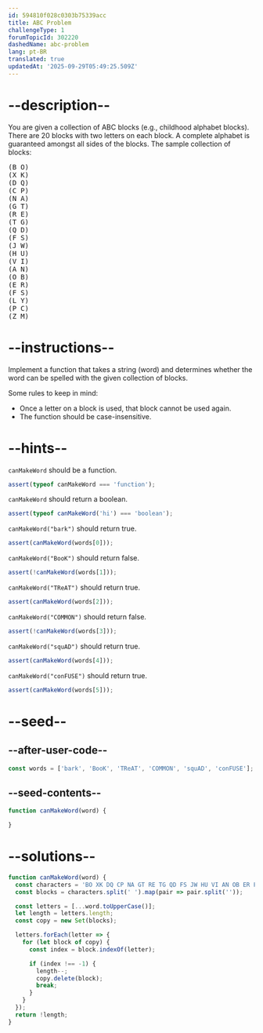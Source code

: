 ```yaml
---
id: 594810f028c0303b75339acc
title: ABC Problem
challengeType: 1
forumTopicId: 302220
dashedName: abc-problem
lang: pt-BR
translated: true
updatedAt: '2025-09-29T05:49:25.509Z'
---
```


# --description--

You are given a collection of ABC blocks (e.g., childhood alphabet blocks). There are 20 blocks with two letters on each block. A complete alphabet is guaranteed amongst all sides of the blocks. The sample collection of blocks:

<pre>(B O)
(X K)
(D Q)
(C P)
(N A)
(G T)
(R E)
(T G)
(Q D)
(F S)
(J W)
(H U)
(V I)
(A N)
(O B)
(E R)
(F S)
(L Y)
(P C)
(Z M)
</pre>

# --instructions--

Implement a function that takes a string (word) and determines whether the word can be spelled with the given collection of blocks.

Some rules to keep in mind:

<ul>
  <li>Once a letter on a block is used, that block cannot be used again.</li>
  <li>The function should be case-insensitive.</li>
</ul>

# --hints--

`canMakeWord` should be a function.

```js
assert(typeof canMakeWord === 'function');
```

`canMakeWord` should return a boolean.

```js
assert(typeof canMakeWord('hi') === 'boolean');
```

`canMakeWord("bark")` should return true.

```js
assert(canMakeWord(words[0]));
```

`canMakeWord("BooK")` should return false.

```js
assert(!canMakeWord(words[1]));
```

`canMakeWord("TReAT")` should return true.

```js
assert(canMakeWord(words[2]));
```

`canMakeWord("COMMON")` should return false.

```js
assert(!canMakeWord(words[3]));
```

`canMakeWord("squAD")` should return true.

```js
assert(canMakeWord(words[4]));
```

`canMakeWord("conFUSE")` should return true.

```js
assert(canMakeWord(words[5]));
```

# --seed--

## --after-user-code--

```js
const words = ['bark', 'BooK', 'TReAT', 'COMMON', 'squAD', 'conFUSE'];
```

## --seed-contents--

```js
function canMakeWord(word) {

}
```

# --solutions--

```js
function canMakeWord(word) {
  const characters = 'BO XK DQ CP NA GT RE TG QD FS JW HU VI AN OB ER FS LY PC ZM';
  const blocks = characters.split(' ').map(pair => pair.split(''));

  const letters = [...word.toUpperCase()];
  let length = letters.length;
  const copy = new Set(blocks);

  letters.forEach(letter => {
    for (let block of copy) {
      const index = block.indexOf(letter);

      if (index !== -1) {
        length--;
        copy.delete(block);
        break;
      }
    }
  });
  return !length;
}
```
